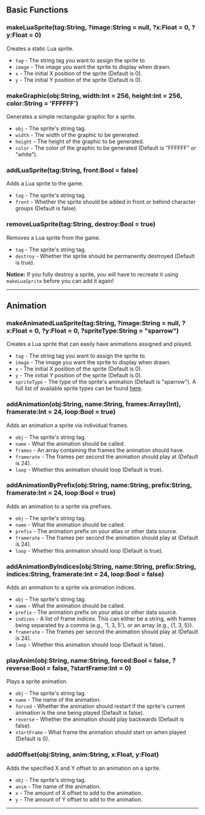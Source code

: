 ## Basic Functions

### makeLuaSprite(tag:String, ?image:String = null, ?x:Float = 0, ?y:Float = 0)
Creates a static Lua sprite.

* `tag` - The string tag you want to assign the sprite to.
* `image` - The image you want the sprite to display when drawn.
* `x` - The initial X position of the sprite (Default is 0).
* `y` - The initial Y position of the sprite (Default is 0).

### makeGraphic(obj:String, width:Int = 256, height:Int = 256, color:String = 'FFFFFF')
Generates a simple rectangular graphic for a sprite.

* `obj` - The sprite's string tag.
* `width` - The width of the graphic to be generated.
* `height` - The height of the graphic to be generated.
* `color` - The color of the graphic to be generated (Default is "FFFFFF" or "white").

### addLuaSprite(tag:String, front:Bool = false)
Adds a Lua sprite to the game.

* `tag` - The sprite's string tag.
* `front` - Whether the sprite should be added in front or behind character groups (Default is false).

### removeLuaSprite(tag:String, destroy:Bool = true)
Removes a Lua sprite from the game.

* `tag` - The sprite's string tag.
* `destroy` - Whether the sprite should be permanently destroyed (Default is true).

**Notice:** If you fully destroy a sprite, you will have to recreate it using `makeLuaSprite` before you can add it again!

***

## Animation

### makeAnimatedLuaSprite(tag:String, ?image:String = null, ?x:Float = 0, ?y:Float = 0, ?spriteType:String = "sparrow")
Creates a Lua sprite that can easily have animations assigned and played.

* `tag` - The string tag you want to assign the sprite to.
* `image` - The image you want the sprite to display when drawn.
* `x` - The initial X position of the sprite (Default is 0).
* `y` - The initial Y position of the sprite (Default is 0).
* `spriteType` - The type of the sprite's animation (Default is "sparrow"). A full list of available sprite types can be found [here](https://github.com/ShadowMario/FNF-PsychEngine/blob/experimental/source/psychlua/LuaUtils.hx#L250).

### addAnimation(obj:String, name:String, frames:Array(Int), framerate:Int = 24, loop:Bool = true)
Adds an animation a sprite via individual frames.

* `obj` - The sprite's string tag.
* `name` - What the animation should be called.
* `frames` - An array containing the frames the animation should have.
* `framerate` - The frames per second the animation should play at (Default is 24).
* `loop` - Whether this animation should loop (Default is true).

### addAnimationByPrefix(obj:String, name:String, prefix:String, framerate:Int = 24, loop:Bool = true)
Adds an animation to a sprite via prefixes.

* `obj` - The sprite's string tag.
* `name` - What the animation should be called.
* `prefix` - The animation prefix on your atlas or other data source.
* `framerate` - The frames per second the animation should play at (Default is 24).
* `loop` - Whether this animation should loop (Default is true).

### addAnimationByIndices(obj:String, name:String, prefix:String, indices:String, framerate:Int = 24, loop:Bool = false)
Adds an animation to a sprite via animation indices.

* `obj` - The sprite's string tag.
* `name` - What the animation should be called.
* `prefix` - The animation prefix on your atlas or other data source.
* `indices` - A list of frame indices. This can either be a string, with frames being separated by a comma (e.g., '1, 3, 5'), or an array (e.g., {1, 3, 5}).
* `framerate` - The frames per second the animation should play at (Default is 24).
* `loop` - Whether this animation should loop (Default is false).

### playAnim(obj:String, name:String, forced:Bool = false, ?reverse:Bool = false, ?startFrame:Int = 0)
Plays a sprite animation.

* `obj` - The sprite's string tag.
* `name` - The name of the animation.
* `forced` - Whether the animation should restart if the sprite's current animation is the one being played (Default is false).
* `reverse` - Whether the animation should play backwards (Default is false).
* `startFrame` - What frame the animation should start on when played (Default is 0).

### addOffset(obj:String, anim:String, x:Float, y:Float)
Adds the specified X and Y offset to an animation on a sprite.

* `obj` - The sprite's string tag.
* `anim` - The name of the animation.
* `x` - The amount of X offset to add to the animation.
* `y` - The amount of Y offset to add to the animation.

***